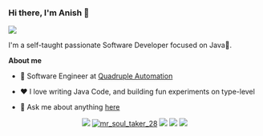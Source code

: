 ### Hi there, I'm Anish 👋

![](https://komarev.com/ghpvc/?username=anishnl)

I'm a self-taught passionate Software Developer focused on Java💙.

**About me**

- 💼 Software Engineer at [Quadruple Automation](https://www.quadrupleautomation.com/)

- ❤️ I love writing Java Code, and building fun experiments on type-level

- 💬 Ask me about anything [here](https://github.com/anishnl/anishnl/issues)
 <p align='center'>
<a href="">
  <img src="https://img.shields.io/badge/twitter-%231DA1F2.svg?&style=for-the-badge&logo=x&logoColor=black"/></a>
<a href="https://www.instagram.com/mr_soul_taker_28/" target="blank">
  <img src="https://img.shields.io/badge/Instagram%20-%23E4405F.svg?&style=for-the-badge&logo=Instagram&logoColor=white" alt="mr_soul_taker_28"/></a> 
<a href="mailto:anish28701@gmail.com">
  <img src="https://img.shields.io/badge/email me-%23D14836.svg?&style=for-the-badge&logo=gmail&logoColor=white"/></a>
 <a href="https://www.linkedin.com/in/anishnl/">
  <img src="https://img.shields.io/badge/linkedin-%230077B5.svg?&style=for-the-badge&logo=linkedin&logoColor=white" /></a>
<a href="http://wa.me/918524811013?text=Hello Anish">
  <img src="https://img.shields.io/badge/whatsapp-%34B7F1.svg?&style=for-the-badge&logo=whatsapp&logoColor=white" /></a>
  
</p>
<!--
**anishnl/anishnl** is a ✨ _special_ ✨ repository because its `README.md` (this file) appears on your GitHub profile.

Here are some ideas to get you started:

- 🔭 I’m currently working on ...
- 🌱 I’m currently learning ...
- 👯 I’m looking to collaborate on ...
- 🤔 I’m looking for help with ...
- 💬 Ask me about ...
- 📫 How to reach me: ...
- 😄 Pronouns: ...
- ⚡ Fun fact: ...
-->
